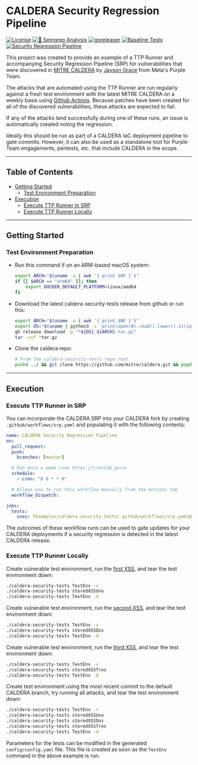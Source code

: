# CALDERA Security Regression Pipeline

[![License](https://img.shields.io/github/license/l50/goutils?label=License&style=flat&color=blue&logo=github)](https://github.com/fbsamples/caldera-security-tests/blob/main/LICENSE)
[![🚨 Semgrep Analysis](https://github.com/fbsamples/caldera-security-tests/actions/workflows/semgrep.yaml/badge.svg)](https://github.com/fbsamples/caldera-security-tests/actions/workflows/semgrep.yaml)
[![goreleaser](https://github.com/fbsamples/caldera-security-tests/actions/workflows/goreleaser.yaml/badge.svg)](https://github.com/fbsamples/caldera-security-tests/actions/workflows/goreleaser.yaml)
[![Baseline Tests](https://github.com/fbsamples/caldera-security-tests/actions/workflows/baseline.yaml/badge.svg)](https://github.com/fbsamples/caldera-security-tests/actions/workflows/baseline.yaml)
[![Security Regression Pipeline](https://github.com/fbsamples/caldera-security-tests/actions/workflows/srp.yaml/badge.svg)](https://github.com/fbsamples/caldera-security-tests/actions/workflows/srp.yaml)

This project was created to provide an example of a TTP Runner
and accompanying Security Regression Pipeline (SRP) for vulnerabilities
that were discovered in [MITRE CALDERA](https://github.com/mitre/caldera)
by [Jayson Grace](https://techvomit.net) from Meta's Purple Team.

The attacks that are automated using the TTP Runner are
run regularly against a fresh test environment with the latest
MITRE CALDERA on a weekly basis using
[Github Actions](https://github.com/features/actions). Because patches
have been created for all of the discovered
vulnerabilities, these attacks are expected to fail.

If any of the attacks land successfully during one of these runs,
an issue is automatically created noting the regression.

Ideally this should be run as part of a CALDERA IaC deployment
pipeline to gate commits. However, it can also be used as a
standalone tool for Purple Team engagements, pentests, etc.
that include CALDERA in the scope.

---

## Table of Contents

- [Getting Started](#getting-started)
  - [Test Environment Preparation](#test-environment-preparation)
- [Execution](#execution)
  - [Execute TTP Runner in SRP](#execute-ttp-runner-in-srp)
  - [Execute TTP Runner Locally](#execute-ttp-runner-locally)

---

## Getting Started

### Test Environment Preparation

- Run this command if on an ARM-based macOS system:

  ```bash
  export ARCH="$(uname -a | awk '{ print $NF }')"
  if [[ $ARCH == "arm64" ]]; then
      export DOCKER_DEFAULT_PLATFORM=linux/amd64
  fi
  ```

- Download the latest caldera-security-tests release from github or run this:

  ```bash
  export ARCH="$(uname -a | awk '{ print $NF }')"
  export OS="$(uname | python3 -c 'print(open(0).read().lower().strip())')"
  gh release download -p "*${OS}_${ARCH}.tar.gz"
  tar -xvf *tar.gz
  ```

- Clone the caldera repo:

  ```bash
  # From the caldera-security-tests repo root
  pushd ../ && git clone https://github.com/mitre/caldera.git && popd
  ```

---

## Execution

### Execute TTP Runner in SRP

You can incorporate the CALDERA SRP into your CALDERA fork
by creating `.github/workflows/srp.yaml` and populating it with the following contents:

```yaml
name: CALDERA Security Regression Pipeline
on:
  pull_request:
  push:
    branches: [master]

  # Run once a week (see https://crontab.guru)
  schedule:
    - cron: "0 0 * * 0"

  # Allows you to run this workflow manually from the Actions tab
  workflow_dispatch:

jobs:
  tests:
    uses: fbsamples/caldera-security-tests/.github/workflows/srp.yaml@main
```

The outcomes of these workflow runs can
be used to gate updates for your CALDERA deployments if a security regression is
detected in the latest CALDERA release.

### Execute TTP Runner Locally

Create vulnerable test environment, run the [first XSS](https://github.com/metaredteam/external-disclosures/security/advisories/GHSA-5m86-x5ph-jc47),
and tear the test environment down:

```bash
./caldera-security-tests TestEnv -v
./caldera-security-tests storedXSSUno
./caldera-security-tests TestEnv -d
```

Create vulnerable test environment, run the [second XSS](https://github.com/metaredteam/external-disclosures/security/advisories/GHSA-2gjc-v4hv-m4p9),
and tear the test environment down:

```bash
./caldera-security-tests TestEnv -v
./caldera-security-tests storedXSSDos
./caldera-security-tests TestEnv -d
```

Create vulnerable test environment, run the [third XSS](https://github.com/metaredteam/external-disclosures/security/advisories/GHSA-7344-4pg9-qf45),
and tear the test environment down:

```bash
./caldera-security-tests TestEnv -v
./caldera-security-tests storedXSSTres
./caldera-security-tests TestEnv -d
```

Create test environment using the most recent commit
to the default CALDERA branch, try running all attacks,
and tear the test environment down:

```bash
./caldera-security-tests TestEnv -r
./caldera-security-tests storedXSSUno
./caldera-security-tests storedXSSDos
./caldera-security-tests storedXSSTres
./caldera-security-tests TestEnv -d
```

Parameters for the tests can be modified
in the generated `config/config.yaml` file.
This file is created as soon as the `TestEnv`
command in the above example is run.
